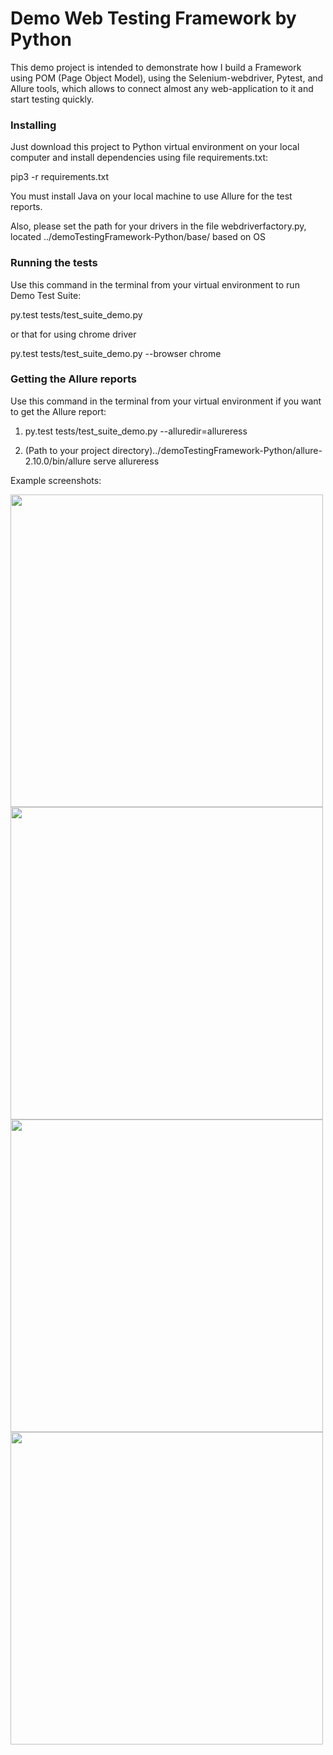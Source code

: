 # Demo Web Testing Framework by Python

This demo project is intended to demonstrate how I build a Framework using POM (Page Object Model), using the Selenium-webdriver, Pytest, and Allure tools, which allows to connect almost any web-application to it and start testing quickly.

### Installing

Just download this project to Python virtual environment on your local computer and install dependencies using file requirements.txt:

pip3 -r requirements.txt

You must install Java on your local machine to use Allure for the test reports.

Also, please set the path for your drivers in the file webdriverfactory.py, located ../demoTestingFramework-Python/base/ based on OS

### Running the tests

Use this command in the terminal from your virtual environment to run Demo Test Suite:

py.test tests/test_suite_demo.py 

or that for using chrome driver

py.test tests/test_suite_demo.py --browser chrome


### Getting the Allure reports

Use this command in the terminal from your virtual environment if you want to get the Allure report:

1. py.test tests/test_suite_demo.py --alluredir=allureress 

2. (Path to your project directory)../demoTestingFramework-Python/allure-2.10.0/bin/allure serve allureress

Example screenshots:

<img src="https://demo.meta-modern-up.com/allure_img/Allure001.png" width="500" target="_blank">
<img src="https://demo.meta-modern-up.com/allure_img/Allure002.png" width="500" target="_blank">
<img src="https://demo.meta-modern-up.com/allure_img/Allure003.png" width="500" target="_blank">
<img src="https://demo.meta-modern-up.com/allure_img/Allure004.png" width="500" target="_blank">
